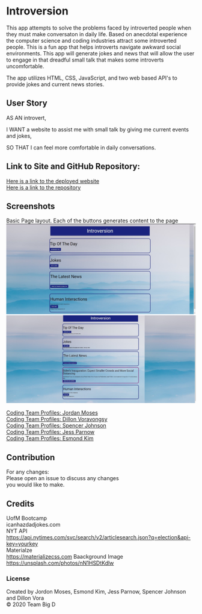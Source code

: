 # Introversion
This app attempts to solve the problems faced by introverted people when they must make conversaton in daily life.  Based on anecdotal experience the computer science and coding industries attract some introverted people.  This is a fun app that helps introverts navigate awkward social environments. This app will generate jokes and news that will allow the user to engage in that dreadful small talk that makes some introverts uncomfortable.<br>

The app utilizes HTML, CSS, JavaScript, and two web based API's to provide jokes and current news stories. <br>   

## User Story
AS AN introvert,<br>

I WANT a website to assist me with small talk by giving me current events and jokes,<br>

SO THAT I can feel more comfortable in daily conversations.<br>

## Link to Site and GitHub Repository:
[Here is a link to the deployed website](https://dvorav.github.io/Project-1/)<br>
[Here is a link to the repository](https://github.com/dvorav/Project-1)<br>

## Screenshots
Basic Page layout. Each of the buttons generates content to the page<br>
![And a screenshot](/images/screenshot1.jpg)
![And a screenshot](/images/screenshot2.jpg)

[Coding Team Profiles: Jordan Moses](https://github.com/UrkelX)<br> 
[Coding Team Profiles: Dillon Voravongsy ](https://github.com/dvorav)<br> 
[Coding Team Profiles: Spencer Johnson](https://github.com/spencej123)<br> 
[Coding Team Profiles: Jess Parnow](https://github.com/jessparnow)<br> 
[Coding Team Profiles: Esmond Kim](https://github.com/EsmondKim)<br> 


## Contribution
For any changes:<br>
Please open an issue to discuss any changes<br>
you would like to make.<br>

## Credits
UofM Bootcamp<br>
icanhazdadjokes.com<br>
NYT API <br>
    https://api.nytimes.com/svc/search/v2/articlesearch.json?q=election&api-key=yourkey<br>
Materialze <br>
    https://materializecss.com
Baackground Image<br>
    https://unsplash.com/photos/nN1HSDtKdlw


### License

Created by Jordon Moses, Esmond Kim, Jess Parnow, Spencer Johnson and Dillon Vora<br>
&copy; 2020 Team Big D